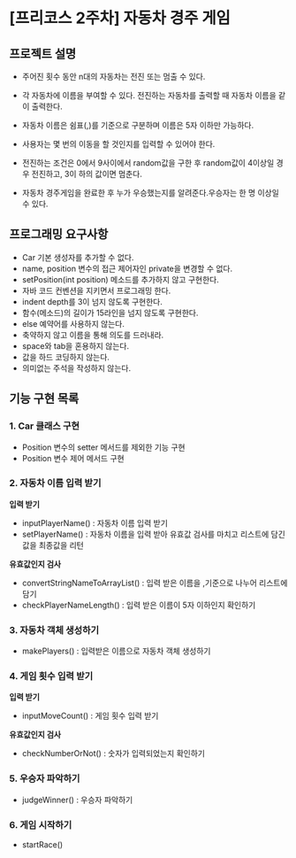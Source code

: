 # [프리코스 2주차] 자동차 경주 게임

프로젝트 설명
---
- 주어진 횟수 동안 n대의 자동차는 전진 또는 멈출 수 있다.

- 각 자동차에 이름을 부여할 수 있다. 전진하는 자동차를 출력할 때 자동차 이름을 같이 출력한다.

- 자동차 이름은 쉼표(,)를 기준으로 구분하며 이름은 5자 이하만 가능하다.

- 사용자는 몇 번의 이동을 할 것인지를 입력할 수 있어야 한다.

- 전진하는 조건은 0에서 9사이에서 random값을 구한 후 random값이 4이상일 경우 전진하고, 3이
하의 값이면 멈춘다.

- 자동차 경주게임을 완료한 후 누가 우승했는지를 알려준다.우승자는 한 명 이상일 수 있다.


프로그래밍 요구사항
---
- Car 기본 생성자를 추가할 수 없다.
- name, position 변수의 접근 제어자인 private을 변경할 수 없다.
- setPosition(int position) 메소드를 추가하지 않고 구현한다. 
- 자바 코드 컨벤션을 지키면서 프로그래밍 한다.
- indent depth를 3이 넘지 않도록 구현한다.
- 함수(메소드)의 길이가 15라인을 넘지 않도록 구현한다.
- else 예약어를 사용하지 않는다.
- 축약하지 않고 이름을 통해 의도를 드러내라.
- space와 tab을 혼용하지 않는다.
- 값을 하드 코딩하지 않는다.
- 의미없는 주석을 작성하지 않는다.

기능 구현 목록
---

### 1. Car 클래스 구현
- Position 변수의 setter 메서드를 제외한 기능 구현
- Position 변수 제어 메서드 구현

### 2. 자동차 이름 입력 받기
**입력 받기**
- inputPlayerName() : 자동차 이름 입력 받기
- setPlayerName() : 자동차 이름을 입력 받아 유효값 검사를 마치고 리스트에 담긴 값을 최종값을 리턴 

**유효값인지 검사**
- convertStringNameToArrayList() : 입력 받은 이름을 ,기준으로 나누어 리스트에 담기
- checkPlayerNameLength() : 입력 받은 이름이 5자 이하인지 확인하기

### 3. 자동차 객체 생성하기
- makePlayers() : 입력받은 이름으로 자동차 객체 생성하기

### 4. 게임 횟수 입력 받기
**입력 받기**
- inputMoveCount() : 게임 횟수 입력 받기

**유효값인지 검사**
- checkNumberOrNot() : 숫자가 입력되었는지 확인하기

### 5. 우승자 파악하기
- judgeWinner() : 우승자 파악하기

### 6. 게임 시작하기
- startRace()
